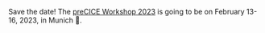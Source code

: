 Save the date! The [preCICE Workshop 2023](https://precice.org/precice-workshop-2023.html) is going to be on February 13-16, 2023, in Munich 🍻.
